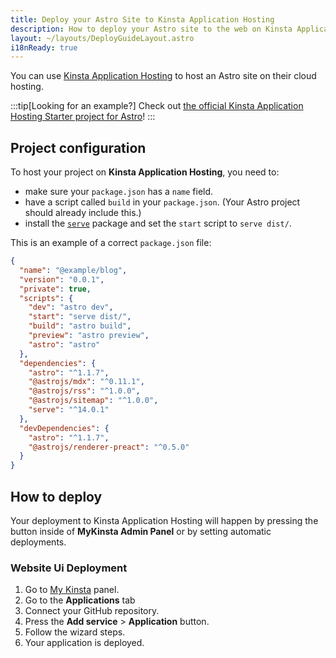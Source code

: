 ```yaml
---
title: Deploy your Astro Site to Kinsta Application Hosting
description: How to deploy your Astro site to the web on Kinsta Application Hosting.
layout: ~/layouts/DeployGuideLayout.astro
i18nReady: true
---
```


You can use [Kinsta Application Hosting](https://kinsta.com/application-hosting/) to host an Astro site on their cloud hosting.

:::tip[Looking for an example?]
Check out [the official Kinsta Application Hosting Starter project for Astro](https://github.com/kinsta/hello-world-astro)!
:::

## Project configuration
To host your project on **Kinsta Application Hosting**, you need to:
- make sure your `package.json` has a `name` field.
- have a script called `build` in your `package.json`. (Your Astro project should already include this.)
- install the [`serve`](https://www.npmjs.com/package/serve) package and set the `start` script to `serve dist/`.

This is an example of a correct `package.json` file:
```json
{
  "name": "@example/blog",
  "version": "0.0.1",
  "private": true,
  "scripts": {
    "dev": "astro dev",
    "start": "serve dist/",
    "build": "astro build",
    "preview": "astro preview",
    "astro": "astro"
  },
  "dependencies": {
    "astro": "^1.1.7",
    "@astrojs/mdx": "^0.11.1",
    "@astrojs/rss": "^1.0.0",
    "@astrojs/sitemap": "^1.0.0",
    "serve": "^14.0.1"
  },
  "devDependencies": {
    "astro": "^1.1.7",
    "@astrojs/renderer-preact": "^0.5.0"
  }
}
```

## How to deploy
Your deployment to Kinsta Application Hosting will happen by pressing the button inside of **MyKinsta Admin Panel** or by setting automatic deployments.

### Website Ui Deployment
1. Go to [My Kinsta](https://my.kinsta.com/) panel.
2. Go to the **Applications** tab
3. Connect your GitHub repository.
4. Press the **Add service** > **Application** button.
5. Follow the wizard steps.
6. Your application is deployed.
